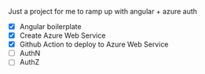 Just a project for me to ramp up with angular + azure auth

- [x] Angular boilerplate
- [x] Create Azure Web Service
- [x] Github Action to deploy to Azure Web Service
- [ ] AuthN
- [ ] AuthZ
